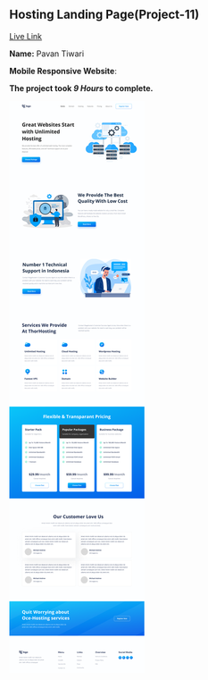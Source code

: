 

## Hosting Landing Page(Project-11)  
[Live Link](https://hosting-landing-page-project-11.vercel.app/)

**Name:** Pavan Tiwari

**Mobile Responsive Website**:

**The project took ***9 Hours*** to complete.** 


![image](./11.png)